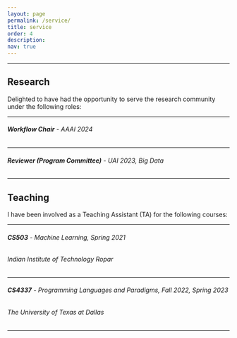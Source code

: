 ```yaml
---
layout: page
permalink: /service/
title: service
order: 4
description: 
nav: true
---
```


---

## Research 

Delighted to have had the opportunity to serve the research community under the following roles:


***
###### **Workflow Chair** - AAAI 2024
***
###### **Reviewer (Program Committee)** - UAI 2023, Big Data
***



## Teaching
I have been involved as a Teaching Assistant (TA) for the following courses:

***
###### **CS503** - _Machine Learning_, _Spring 2021_
###### Indian Institute of Technology Ropar
***


###### **CS4337** - _Programming Languages and Paradigms_, _Fall 2022_, _Spring 2023_
###### The University of Texas at Dallas
***